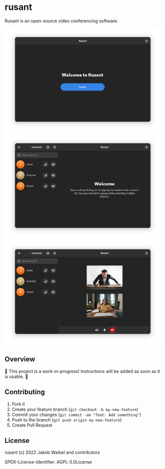 # rusant

Rusant is an open-source video conferencing software.

![Screenshot 1](./docs/screenshots/login.png)
![Screenshot 2](./docs/screenshots/contacts.png)
![Screenshot 3](./docs/screenshots/call.png)

## Overview

🚧 This project is a work-in-progress! Instructions will be added as soon as it is usable. 🚧

## Contributing

1. Fork it
2. Create your feature branch (`git checkout -b my-new-feature`)
3. Commit your changes (`git commit -am "feat: Add something"`)
4. Push to the branch (`git push origin my-new-feature`)
5. Create Pull Request

## License

rusant (c) 2022 Jakob Waibel and contributors

SPDX-License-Identifier: AGPL-3.0License